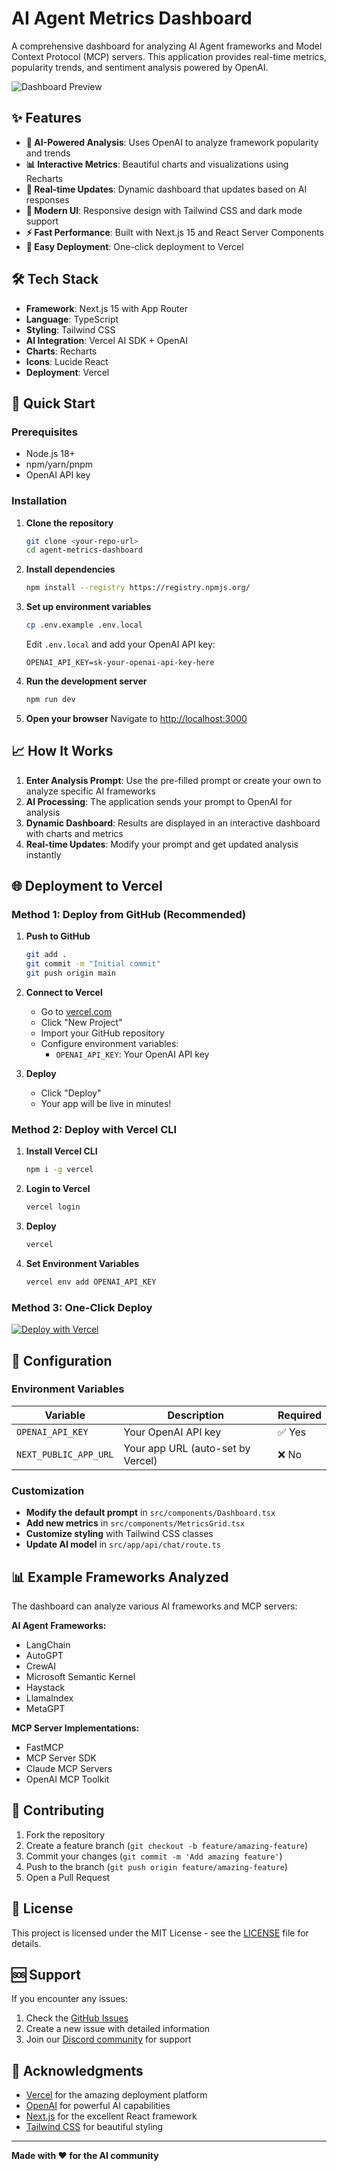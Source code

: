 # AI Agent Metrics Dashboard

A comprehensive dashboard for analyzing AI Agent frameworks and Model Context Protocol (MCP) servers. This application provides real-time metrics, popularity trends, and sentiment analysis powered by OpenAI.

![Dashboard Preview](https://via.placeholder.com/800x400/3B82F6/FFFFFF?text=AI+Agent+Metrics+Dashboard)

## ✨ Features

- **🤖 AI-Powered Analysis**: Uses OpenAI to analyze framework popularity and trends
- **📊 Interactive Metrics**: Beautiful charts and visualizations using Recharts
- **🔄 Real-time Updates**: Dynamic dashboard that updates based on AI responses
- **🎨 Modern UI**: Responsive design with Tailwind CSS and dark mode support
- **⚡ Fast Performance**: Built with Next.js 15 and React Server Components
- **🚀 Easy Deployment**: One-click deployment to Vercel

## 🛠️ Tech Stack

- **Framework**: Next.js 15 with App Router
- **Language**: TypeScript
- **Styling**: Tailwind CSS
- **AI Integration**: Vercel AI SDK + OpenAI
- **Charts**: Recharts
- **Icons**: Lucide React
- **Deployment**: Vercel

## 🚀 Quick Start

### Prerequisites

- Node.js 18+ 
- npm/yarn/pnpm
- OpenAI API key

### Installation

1. **Clone the repository**
   ```bash
   git clone <your-repo-url>
   cd agent-metrics-dashboard
   ```

2. **Install dependencies**
   ```bash
   npm install --registry https://registry.npmjs.org/
   ```

3. **Set up environment variables**
   ```bash
   cp .env.example .env.local
   ```
   
   Edit `.env.local` and add your OpenAI API key:
   ```env
   OPENAI_API_KEY=sk-your-openai-api-key-here
   ```

4. **Run the development server**
   ```bash
   npm run dev
   ```

5. **Open your browser**
   Navigate to [http://localhost:3000](http://localhost:3000)

## 📈 How It Works

1. **Enter Analysis Prompt**: Use the pre-filled prompt or create your own to analyze specific AI frameworks
2. **AI Processing**: The application sends your prompt to OpenAI for analysis
3. **Dynamic Dashboard**: Results are displayed in an interactive dashboard with charts and metrics
4. **Real-time Updates**: Modify your prompt and get updated analysis instantly

## 🌐 Deployment to Vercel

### Method 1: Deploy from GitHub (Recommended)

1. **Push to GitHub**
   ```bash
   git add .
   git commit -m "Initial commit"
   git push origin main
   ```

2. **Connect to Vercel**
   - Go to [vercel.com](https://vercel.com)
   - Click "New Project"
   - Import your GitHub repository
   - Configure environment variables:
     - `OPENAI_API_KEY`: Your OpenAI API key

3. **Deploy**
   - Click "Deploy"
   - Your app will be live in minutes!

### Method 2: Deploy with Vercel CLI

1. **Install Vercel CLI**
   ```bash
   npm i -g vercel
   ```

2. **Login to Vercel**
   ```bash
   vercel login
   ```

3. **Deploy**
   ```bash
   vercel
   ```

4. **Set Environment Variables**
   ```bash
   vercel env add OPENAI_API_KEY
   ```

### Method 3: One-Click Deploy

[![Deploy with Vercel](https://vercel.com/button)](https://vercel.com/new/clone?repository-url=https://github.com/your-username/agent-metrics-dashboard&env=OPENAI_API_KEY&envDescription=OpenAI%20API%20key%20for%20AI%20analysis)

## 🔧 Configuration

### Environment Variables

| Variable | Description | Required |
|----------|-------------|----------|
| `OPENAI_API_KEY` | Your OpenAI API key | ✅ Yes |
| `NEXT_PUBLIC_APP_URL` | Your app URL (auto-set by Vercel) | ❌ No |

### Customization

- **Modify the default prompt** in `src/components/Dashboard.tsx`
- **Add new metrics** in `src/components/MetricsGrid.tsx`
- **Customize styling** with Tailwind CSS classes
- **Update AI model** in `src/app/api/chat/route.ts`

## 📊 Example Frameworks Analyzed

The dashboard can analyze various AI frameworks and MCP servers:

**AI Agent Frameworks:**
- LangChain
- AutoGPT
- CrewAI
- Microsoft Semantic Kernel
- Haystack
- LlamaIndex
- MetaGPT

**MCP Server Implementations:**
- FastMCP
- MCP Server SDK
- Claude MCP Servers
- OpenAI MCP Toolkit

## 🤝 Contributing

1. Fork the repository
2. Create a feature branch (`git checkout -b feature/amazing-feature`)
3. Commit your changes (`git commit -m 'Add amazing feature'`)
4. Push to the branch (`git push origin feature/amazing-feature`)
5. Open a Pull Request

## 📝 License

This project is licensed under the MIT License - see the [LICENSE](LICENSE) file for details.

## 🆘 Support

If you encounter any issues:

1. Check the [GitHub Issues](https://github.com/your-username/agent-metrics-dashboard/issues)
2. Create a new issue with detailed information
3. Join our [Discord community](https://discord.gg/your-invite) for support

## 🙏 Acknowledgments

- [Vercel](https://vercel.com) for the amazing deployment platform
- [OpenAI](https://openai.com) for powerful AI capabilities
- [Next.js](https://nextjs.org) for the excellent React framework
- [Tailwind CSS](https://tailwindcss.com) for beautiful styling

---

**Made with ❤️ for the AI community**
